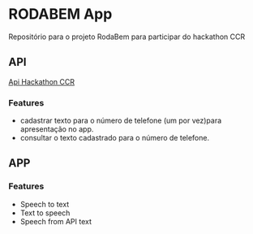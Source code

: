 # RODABEM App
Repositório para o projeto RodaBem para participar do hackathon CCR

## API

[Api Hackathon CCR](https://hackathon-ccr.azurewebsites.net)

### Features
- cadastrar texto para o número de telefone (um por vez)para apresentação no app.
- consultar o texto cadastrado para o número de telefone.

## APP

### Features
- Speech to text
- Text to speech
- Speech from API text
